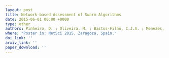```yaml
---
layout: post
title: Network-based Assessment of Swarm Algorithms
date: 2015-06-01 00:00 +0000
type: other
authors: Pinheiro, D. ; Oliveira, M. ; Bastos-Filho, C.J.A. ; Menezes, R.
where: "Poster in: NetSci 2015. Zaragoza, Spain."
doi_link: ''
arxiv_link: ''
paper_download: ''
---
```

